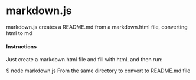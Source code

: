 # markdown.js

markdown.js creates a README.md from a markdown.html file, converting html to md 

#### Instructions 

Just create a markdown.html file and fill with html, and then run: 

$ node markdown.js From the same directory to convert to README.md file 

